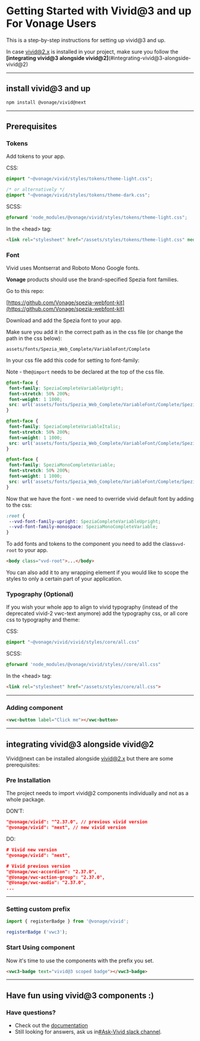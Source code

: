 # Getting Started with Vivid@3 and up For Vonage Users

This is a step-by-step instructions for setting up vivid@3 and up.

In case vivid@2.x is installed in your project, make sure you follow the  **[integrating vivid@3 alongside vivid@2]**(#integrating-vivid@3-alongside-vivid@2)

---

## install vivid@3 and up

```bash
npm install @vonage/vivid@next
```

---

## Prerequisites

### Tokens

Add tokens to your app.

CSS:

```css
@import "~@vonage/vivid/styles/tokens/theme-light.css";

/* or alternatively */
@import "~@vonage/vivid/styles/tokens/theme-dark.css";
```

SCSS:

```css
@forward 'node_modules/@vonage/vivid/styles/tokens/theme-light.css";
```

In the &lt;head> tag:

```html
<link rel="stylesheet" href="/assets/styles/tokens/theme-light.css" media="all">
```

### Font

Vivid uses Montserrat and Roboto Mono Google fonts.

**Vonage** products should use the brand-specified Spezia font families.

Go to this repo:

[https://github.com/Vonage/spezia-webfont-kit](https://github.com/Vonage/spezia-webfont-kit)

Download and add the Spezia font to your app.

Make sure you add it in the correct path as in the css file (or change the path in the css below):

```
assets/fonts/Spezia_Web_Complete/VariableFont/Complete
```

In your css file add this code for setting to font-family:

Note - the`@import` needs to be declared at the top of the css file.

```css
@font-face {
 font-family: SpeziaCompleteVariableUpright;
 font-stretch: 50% 200%;
 font-weight: 1 1000;
 src: url('assets/fonts/Spezia_Web_Complete/VariableFont/Complete/SpeziaCompleteVariableUprightWeb.woff2') format('woff2');
}

@font-face {
 font-family: SpeziaCompleteVariableItalic;
 font-stretch: 50% 200%;
 font-weight: 1 1000;
 src: url('assets/fonts/Spezia_Web_Complete/VariableFont/Complete/SpeziaCompleteVariableItalicWeb.woff2') format('woff2');
}

@font-face {
 font-family: SpeziaMonoCompleteVariable;
 font-stretch: 50% 200%;
 font-weight: 1 1000;
 src: url('assets/fonts/Spezia_Web_Complete/VariableFont/Complete/SpeziaMonoCompleteVariableWeb.woff2') format('woff2');
}
```

Now that we have the font - we need to override vivid default font by adding to the css:

```css
:root {
 --vvd-font-family-upright: SpeziaCompleteVariableUpright;
 --vvd-font-family-monospace: SpeziaMonoCompleteVariable;
}
```

To add fonts and tokens to the component you need to add the class`vvd-root` to your app.

```html
<body class="vvd-root">...</body>
```

You can also add it to any wrapping element if you would like to scope the styles to only a certain part of your application.

### Typography (Optional)

If you wish your whole app to align to vivid typography (instead of the deprecated  vivid-2 vwc-text anymore) add the typography css, or all core css to typography and theme:

CSS:

```css
@import "~@vonage/vivid/vivid/styles/core/all.css"
```

SCSS:

```css
@forward 'node_modules/@vonage/vivid/styles//core/all.css"
```

In the &lt;head> tag:

```html
<link rel="stylesheet" href="/assets/styles/core/all.css">
```
---

### Adding component
```html
<vwc-button label="Click me"></vwc-button>
```

---

## integrating vivid@3 alongside vivid@2
Vivid@next can be installed alongside vivid@2.x but there are some prerequisites:

### Pre Installation
The project needs to import vivid@2 components individually and not as a whole package.

DON’T:

```json
"@vonage/vivid": "^2.37.0", // previous vivid version
"@vonage/vivid": "next", // new vivid version
```

DO:

```json
# Vivid new version
"@vonage/vivid": "next",

# Vivid previous version
"@Vonage/vwc-accordion": "2.37.0",
"@Vonage/vwc-action-group": "2.37.0",
"@Vonage/vwc-audio": "2.37.0",
...
```
---

### Setting custom prefix

```js
import { registerBadge } from '@vonage/vivid';

registerBadge ('vwc3');
```

### Start Using component

Now it's time to use the components with the prefix you set.

```html
<vwc3-badge text="vivid@3 scoped badge"></vwc3-badge>
```

---

## Have fun using vivid@3 components :)

### Have questions?

* Check out the [documentation](https://vivid.deno.dev/)
* Still looking for answers, ask us in[#Ask-Vivid slack channel](https://vonage.slack.com/archives/C013F0YKH99).
